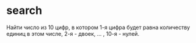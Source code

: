 # search

Найти число из 10 цифр, в котором 1-я цифра будет равна количеству единиц в этом числе, 2-я - двоек, ... , 10-я - нулей.
